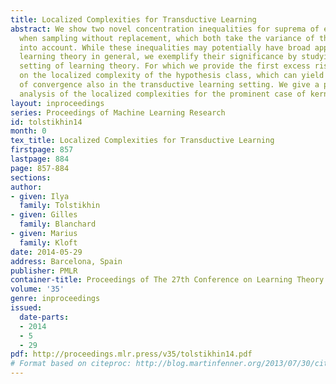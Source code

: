 ```yaml
---
title: Localized Complexities for Transductive Learning
abstract: We show two novel concentration inequalities for suprema of empirical processes
  when sampling without replacement, which both take the variance of the functions
  into account. While these inequalities may potentially have broad applications in
  learning theory in general, we exemplify their significance by studying the transductive
  setting of learning theory. For which we provide the first excess risk bounds based
  on the localized complexity of the hypothesis class, which can yield fast rates
  of convergence also in the transductive learning setting. We give a preliminary
  analysis of the localized complexities for the prominent case of kernel classes.
layout: inproceedings
series: Proceedings of Machine Learning Research
id: tolstikhin14
month: 0
tex_title: Localized Complexities for Transductive Learning
firstpage: 857
lastpage: 884
page: 857-884
sections: 
author:
- given: Ilya
  family: Tolstikhin
- given: Gilles
  family: Blanchard
- given: Marius
  family: Kloft
date: 2014-05-29
address: Barcelona, Spain
publisher: PMLR
container-title: Proceedings of The 27th Conference on Learning Theory
volume: '35'
genre: inproceedings
issued:
  date-parts:
  - 2014
  - 5
  - 29
pdf: http://proceedings.mlr.press/v35/tolstikhin14.pdf
# Format based on citeproc: http://blog.martinfenner.org/2013/07/30/citeproc-yaml-for-bibliographies/
---
```

